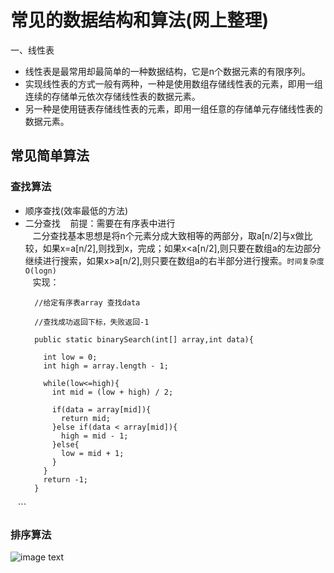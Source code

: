 # 常见的数据结构和算法(网上整理)

一、线性表  
- 线性表是最常用却最简单的一种数据结构，它是n个数据元素的有限序列。  
- 实现线性表的方式一般有两种，一种是使用数组存储线性表的元素，即用一组连续的存储单元依次存储线性表的数据元素。
- 另一种是使用链表存储线性表的元素，即用一组任意的存储单元存储线性表的数据元素。

## 常见简单算法

### 查找算法  
- 顺序查找(效率最低的方法)
- 二分查找
    前提：需要在有序表中进行  
    二分查找基本思想是将n个元素分成大致相等的两部分，取a[n/2]与x做比较，如果x=a[n/2],则找到x，完成；如果x<a[n/2],则只要在数组a的左边部分继续进行搜索，如果x>a[n/2],则只要在数组a的右半部分进行搜索。`时间复杂度O(logn)`  
    实现：  
    ```
      //给定有序表array 查找data  

      //查找成功返回下标，失败返回-1   

      public static binarySearch(int[] array,int data){
      
        int low = 0;
        int high = array.length - 1;

        while(low<=high){
          int mid = (low + high) / 2;

          if(data = array[mid]){
            return mid;
          }else if(data < array[mid]){
            high = mid - 1;
          }else{
            low = mid + 1;
          }
        }
        return -1;
      }
    
    ```
### 排序算法 
![image text](http://upload-images.jianshu.io/upload_images/2243690-da1c8b997a16c17c.png?imageMogr2/auto-orient/strip%7CimageView2/2)
    



